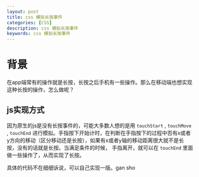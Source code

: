 ```yaml
---
layout: post
title: css 模拟长按事件
categories: [CSS]
description: css 模拟长按事件
keywords: css 模拟长按事件
---
```


# 背景
 在app端常有的操作就是长按，长按之后手机有一些操作。那么在移动端也想实现这种长按的操作，怎么做呢？

## js实现方式
因为原生的js是没有长按事件的，可能大多数人想的是用 `touchStart` , `touchMove` , `touchEnd` 进行模拟。手指按下开始计时，在判断在手指按下的过程中否有x或者y方向的移动（区分移动还是长按），如果有x或者y轴的移动距离很大就不是长按，没有的话就是长按。当满足条件的时候， 手指离开，就可以在 `touchEnd` 里面做一些操作了，从而实现了长按。

具体的代码不在细细诉说，可以自己实现一版。gan sho